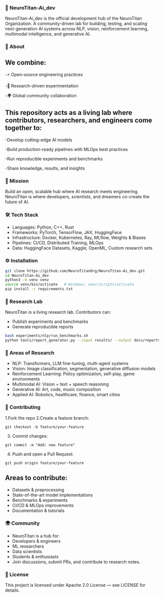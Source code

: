 ### 🧠 NeuroTitan-Ai_dev

NeuroTitan-Ai_dev is the official development hub of the NeuroTitan Organization.
A community-driven lab for building, testing, and scaling next-generation AI systems across NLP, vision, reinforcement learning, multimodal intelligence, and generative AI.

### 📌 About

## We combine:

-⚡ Open-source engineering practices

-🔬 Research-driven experimentation

-🌍 Global community collaboration

## This repository acts as a living lab where contributors, researchers, and engineers come together to:

-Develop cutting-edge AI models

-Build production-ready pipelines with MLOps best practices

-Run reproducible experiments and benchmarks

-Share knowledge, results, and insights

### 🔑 Mission

Build an open, scalable hub where AI research meets engineering. NeuroTitan is where developers, scientists, and dreamers co-create the future of AI.

### 🛠️ Tech Stack

- Languages: Python, C++, Rust
- Frameworks: PyTorch, TensorFlow, JAX, HuggingFace
- Infrastructure: Docker, Kubernetes, Ray, MLflow, Weights & Biases
- Pipelines: CI/CD, Distributed Training, MLOps
- Data: HuggingFace Datasets, Kaggle, OpenML, Custom research sets

### ⚙️ Installation
```bash
git clone https://github.com/NeuroTitanOrg/NeuroTitan-Ai_dev.git
cd NeuroTitan-Ai_dev
python3 -m venv venv
source venv/bin/activate   # Windows: venv\Scripts\activate
pip install -r requirements.txt
```

### 🧪 Research Lab
NeuroTitan is a living research lab. Contributors can:

- Publish experiments and benchmarks
- Generate reproducible reports

```bash
bash experiments/nlp/run_benchmarks.sh
python tools/report_generator.py --input results/ --output docs/reports/
```

### 🔬 Areas of Research

- NLP: Transformers, LLM fine-tuning, multi-agent systems
- Vision: Image classification, segmentation, generative diffusion models
- Reinforcement Learning: Policy optimization, self-play, game environments
- Multimodal AI: Vision + text + speech reasoning
- Generative AI: Art, code, music composition
- Applied AI: Robotics, healthcare, finance, smart cities

### 🤝 Contributing

1.Fork the repo
2.Create a feature branch:
```
git checkout -b feature/your-feature
```

3. Commit changes:
```
git commit -m "Add: new feature"
```

4. Push and open a Pull Request:
```
git push origin feature/your-feature
```

## Areas to contribute:

- Datasets & preprocessing
- State-of-the-art model implementations
- Benchmarks & experiments
- CI/CD & MLOps improvements
- Documentation & tutorials

### 🌍 Community

- NeuroTitan is a hub for:
- Developers & engineers
- ML researchers
- Data scientists
- Students & enthusiasts
- Join discussions, submit PRs, and contribute to research notes.

### 📜 License

This project is licensed under Apache 2.0 License — see LICENSE for details.
